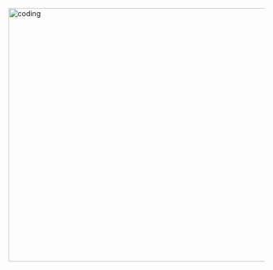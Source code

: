 <img align="center" alt="coding" src="https://github.com/PiyumalNipuna60/My_Chat-Application/blob/master/My_Chat-Application/src/view/assets/My_Chat-Application%20%E2%80%93%20ServerFormController.java%208_2_2022%2010_17_31%20PM.png"
height="500" width="900">

